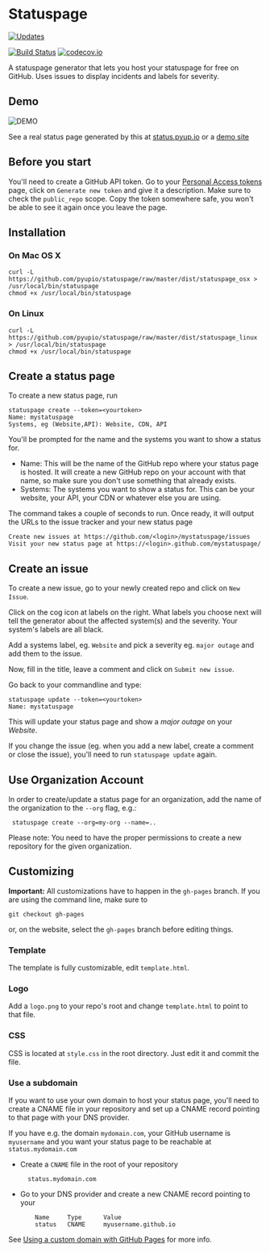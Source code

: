 # Statuspage

[![Updates](https://pyup.io/repos/github/pyupio/statuspage/shield.svg)](https://pyup.io/repos/github/pyupio/statuspage/)

[![Build Status](https://travis-ci.org/pyupio/statuspage.svg?branch=master)](https://travis-ci.org/pyupio/statuspage)
[![codecov.io](https://codecov.io/github/pyupio/statuspage/coverage.svg?branch=master)](https://codecov.io/github/pyupio/statuspage?branch=master)

A statuspage generator that lets you host your statuspage for free on GitHub. Uses 
issues to display incidents and labels for severity. 

## Demo

![DEMO](https://github.com/pyupio/statuspage/blob/master/demo.gif)

See a real status page generated by this at [status.pyup.io](http://status.pyup.io/) or a [demo site](https://jayfk.github.io/statuspage-demo/)

## Before you start

You'll need to create a GitHub API token. Go to your 
[Personal Access tokens](https://github.com/settings/tokens) page, click on `Generate new token` and give it a description. Make
sure to check the `public_repo` scope. Copy the token somewhere safe, you won't be able to see it
again once you leave the page.


## Installation

### On Mac OS X
    curl -L https://github.com/pyupio/statuspage/raw/master/dist/statuspage_osx > /usr/local/bin/statuspage
    chmod +x /usr/local/bin/statuspage
    
### On Linux
    curl -L https://github.com/pyupio/statuspage/raw/master/dist/statuspage_linux > /usr/local/bin/statuspage
    chmod +x /usr/local/bin/statuspage

## Create a status page

To create a new status page, run

    statuspage create --token=<yourtoken>
    Name: mystatuspage
    Systems, eg (Website,API): Website, CDN, API
    
You'll be prompted for the name and the systems you want to show a status for. 

   - Name: This will be the name of the GitHub repo where your status page is hosted. It will 
   create a new GitHub repo on your account with that name, so make sure you don't use something 
   that already exists.
   - Systems: The systems you want to show a status for. This can be your website, your API, your
   CDN or whatever else you are using.


The command takes a couple of seconds to run. Once ready, it will output the URLs to the issue tracker
and your new status page

    Create new issues at https://github.com/<login>/mystatuspage/issues
    Visit your new status page at https://<login>.github.com/mystatuspage/
   
## Create an issue

To create a new issue, go to your newly created repo and click on `New Issue`.

Click on the cog icon at labels on the right. What labels you choose next will tell the generator 
about the affected system(s) and the severity. Your system's labels are all black.

Add a systems label, eg. `Website` and pick a severity eg. `major outage` and add them to the issue.

Now, fill in the title, leave a comment and click on `Submit new issue`.

Go back to your commandline and type:

    statuspage update --token=<yourtoken>
    Name: mystatuspage

This will update your status page and show a *major outage* on your *Website*.

If you change the issue (eg. when you add a new label, create a comment or close the issue), you'll
need to run `statuspage update` again.

## Use Organization Account

In order to create/update a status page for an organization, add the name of the organization to 
 the `--org` flag, e.g.:
 
     statuspage create --org=my-org --name=..
     
     
Please note: You need to have the proper permissions to create a new repository for the given
organization.

## Customizing

**Important:** All customizations have to happen in the `gh-pages` branch. If you are using the
command line, make sure to

    git checkout gh-pages
    
or, on the website, select the `gh-pages` branch before editing things.

### Template

The template is fully customizable, edit `template.html`.

### Logo

Add a `logo.png` to your repo's root and change `template.html` to point to that file.

### CSS

CSS is located at `style.css` in the root directory. Just edit it and commit the file.

### Use a subdomain

If you want to use your own domain to host your status page, you'll need to create a CNAME file
in your repository and set up a CNAME record pointing to that page with your DNS provider.

If you have e.g. the domain `mydomain.com`, your GitHub username is `myusername` and you want 
your status page to be reachable at `status.mydomain.com`


- Create a `CNAME` file in the root of your repository

        status.mydomain.com
    
- Go to your DNS provider and create a new CNAME record pointing to your

  
          Name     Type      Value 
          status   CNAME     myusername.github.io

See [Using a custom domain with GitHub Pages](https://help.github.com/articles/using-a-custom-domain-with-github-pages/) 
for more info.
